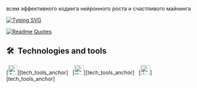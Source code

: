 всем эффективного кодинга нейронного роста и счастливого майнинга 




[![Typing SVG](https://readme-typing-svg.herokuapp.com?color=%2336BCF7&lines=Большой+привет+для+backend+разработчика)](https://git.io/typing-svg)






[![Readme Quotes](https://quotes-github-readme.vercel.app/api?type=horizontal&theme=dark)](https://github.com/piyushsuthar/github-readme-quotes)

## 🛠  Technologies and tools

<a name="learning-now"></a>

[<img src="https://img.shields.io/badge/Android-282C34?logo=android&logoColor=3DDC84" alt="Android logo" title="Android" height="25" />][tech_tools_anchor]
&nbsp;
[<img src="https://img.shields.io/badge/Kotlin-282C34?logo=react&logoColor=61DAFB" alt="Kotlin logo" title="Kotlin" height="25" />][tech_tools_anchor]
&nbsp;
[<img src="https://img.shields.io/badge/Java-282C34?logo=redux&logoColor=764ABC" alt="Java logo" title="Java" height="25" />][tech_tools_anchor]
&nbsp;
